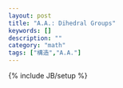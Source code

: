 ```yaml
---
layout: post
title: "A.A.: Dihedral Groups"
keywords: []
description: ""
category: "math"
tags: ["構造","A.A."]
---
```

{% include JB/setup %}

